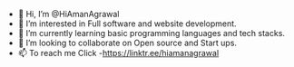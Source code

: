 - 👋 Hi, I’m @HiAmanAgrawal
- 👀 I’m interested in Full software and website development.
- 🌱 I’m currently learning basic programming languages and tech stacks.
- 💞️ I’m looking to collaborate on Open source and Start ups.
- 📫 To reach me Click -https://linktr.ee/hiamanagrawal 

<!---
HiAmanAgrawal/HiAmanAgrawal is a ✨ special ✨ repository because its `README.md` (this file) appears on your GitHub profile.
You can click the Preview link to take a look at your changes.
--->
